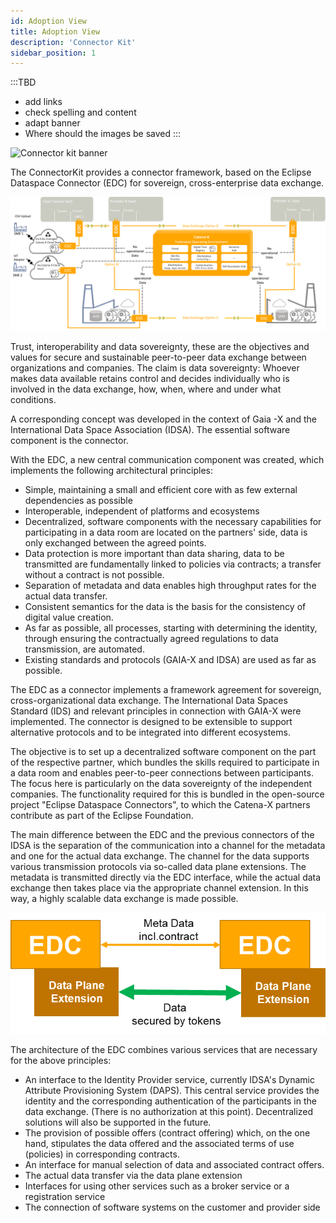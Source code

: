 ```yaml
---
id: Adoption View
title: Adoption View
description: 'Connector Kit'
sidebar_position: 1
---
```


:::TBD
* add links
* check spelling and content
* adapt banner
* Where should the images be saved
:::

![Connector kit banner](../../../../../../static/img/doc-business_partner_header-minified.png)


The ConnectorKit provides a connector framework, based on the Eclipse Dataspace Connector (EDC) for sovereign, cross-enterprise data exchange.


![EDC Overview](../adoption-view/images/edc_overview.png)

Trust, interoperability and data sovereignty, these are the objectives and values for secure and sustainable peer-to-peer data exchange between organizations and companies. The claim is data sovereignty: Whoever makes data available retains control and decides individually who is involved in the data exchange, how, when, where and under what conditions.

A corresponding concept was developed in the context of Gaia -X and the International Data Space Association (IDSA). The essential software component is the connector.

With the EDC, a new central communication component was created, which implements the following architectural principles:

- Simple, maintaining a small and efficient core with as few external dependencies as possible
- Interoperable, independent of platforms and ecosystems
- Decentralized, software components with the necessary capabilities for participating in a data room are located on the partners' side, data is only exchanged between the agreed points.
- Data protection is more important than data sharing, data to be transmitted are fundamentally linked to policies via contracts; a transfer without a contract is not possible.
- Separation of metadata and data enables high throughput rates for the actual data transfer.
- Consistent semantics for the data is the basis for the consistency of digital value creation.
- As far as possible, all processes, starting with determining the identity, through ensuring the contractually agreed regulations to data transmission, are automated.
- Existing standards and protocols (GAIA-X and IDSA) are used as far as possible.

The EDC as a connector implements a framework agreement for sovereign, cross-organizational data exchange. The International Data Spaces Standard (IDS) and relevant principles in connection with GAIA-X were implemented. The connector is designed to be extensible to support alternative protocols and to be integrated into different ecosystems.

The objective is to set up a decentralized software component on the part of the respective partner, which bundles the skills required to participate in a data room and enables peer-to-peer connections between participants. The focus here is particularly on the data sovereignty of the independent companies. The functionality required for this is bundled in the open-source project "Eclipse Dataspace Connectors", to which the Catena-X partners contribute as part of the Eclipse Foundation.

The main difference between the EDC and the previous connectors of the IDSA is the separation of the communication into a channel for the metadata and one for the actual data exchange. The channel for the data supports various transmission protocols via so-called data plane extensions. The metadata is transmitted directly via the EDC interface, while the actual data exchange then takes place via the appropriate channel extension. In this way, a highly scalable data exchange is made possible.

![EDC Architecture](../adoption-view/images/edc_architecture.png)

The architecture of the EDC combines various services that are necessary for the above principles:

- An interface to the Identity Provider service, currently IDSA's Dynamic Attribute Provisioning System (DAPS). This central service provides the identity and the corresponding authentication of the participants in the data exchange. (There is no authorization at this point). Decentralized solutions will also be supported in the future.
- The provision of possible offers (contract offering) which, on the one hand, stipulates the data offered and the associated terms of use (policies) in corresponding contracts.
- An interface for manual selection of data and associated contract offers.
- The actual data transfer via the data plane extension
- Interfaces for using other services such as a broker service or a registration service
- The connection of software systems on the customer and provider side